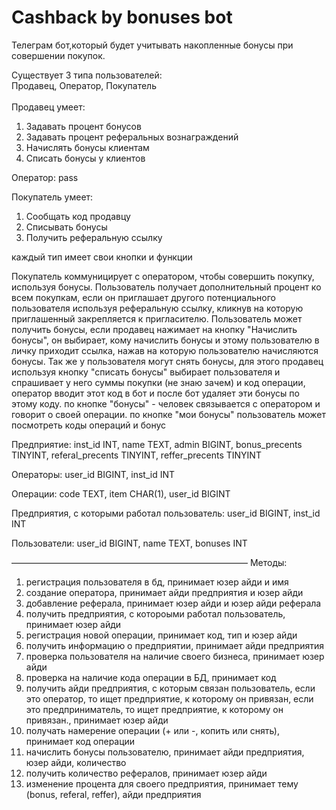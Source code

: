 # Cashback by bonuses bot

Телеграм бот,который будет учитывать накопленные бонусы при совершении покупок. 

Существует 3 типа пользователей:<br>
Продавец, Оператор, Покупатель<br>
<br>
Продавец умеет:<br> 
  1. Задавать процент бонусов 
  2. Задавать процент реферальных вознаграждений
  3. Начислять бонусы клиентам
  4. Списать бонусы у клиентов

Оператор:
  pass

Покупатель умеет:
  1. Сообщать код продавцу
  2. Списывать бонусы
  3. Получить реферальную ссылку

каждый тип имеет свои кнопки и функции

Покупатель коммуницирует с оператором, чтобы совершить покупку, 
используя бонусы. Пользователь получает дополнительный процент 
ко всем покупкам, если он приглашает другого потенциального 
пользователя используя реферальную ссылку, 
кликнув на которую приглашенный закрепляется к пригласителю.
Пользователь может получить бонусы, если продавец нажимает на кнопку 
"Начислить бонусы", он выбирает, кому начислить бонусы и этому 
пользователю в личку приходит ссылка, нажав на которую пользователю 
начисляются бонусы. Так же у пользователя могут снять бонусы, 
для этого продавец используя кнопку "списать бонусы" выбирает 
пользователя и спрашивает у него суммы покупки (не знаю зачем) и 
код операции, оператор вводит этот код в бот и после бот удаляет 
эти бонусы по этому коду. по кнопке "бонусы" - человек связывается
с оператором и говорит о своей операции. по кнопке "мои бонусы" 
пользователь может посмотреть коды операций и бонус


Предприятие:
inst_id INT,
name TEXT,
admin BIGINT,
bonus_precents TINYINT,
referal_precents TINYINT,
reffer_precents TINYINT

Операторы:
user_id BIGINT,
inst_id INT

Операции:
code TEXT,
item CHAR(1),
user_id BIGINT

Предприятия, с которыми работал пользователь:
user_id BIGINT,
inst_id INT

Пользователи:
user_id BIGINT,
name TEXT,
bonuses INT

———————————————————————————
Методы:
1. регистрация пользователя в бд, принимает юзер айди и имя
2. создание оператора, принимает айди предприятия и юзер айди
3. добавление реферала, принимает юзер айди и юзер айди реферала
4. получить предприятия, с котороыми работал пользователь, принимает юзер айди
5. регистрация новой операции, принимает код, тип и юзер айди
6. получить информацию о предприятии, принимает айди предприятия
7. проверка пользователя на наличие своего бизнеса, принимает юзер айди
8. проверка на наличие кода операции в БД, принимает код
9. получить айди предприятия, с которым связан пользователь, если это оператор, то ищет предприятие, к которому он привязан, если это предприниматель, то ищет предприятие, к которому он привязан., принимает юзер айди
10. получать намерение операции (+ или -, копить или снять), принимает код операции
11. начислить бонусы пользователю, принимает айди предприятия, юзер айди, количество
12. получить количество рефералов, принимает юзер айди
14. изменение процента для своего предприятия, принимает тему (bonus, referal, reffer), айди предприятия
